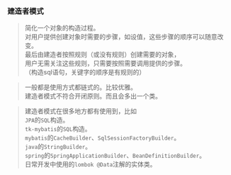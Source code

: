 ### 建造者模式

> 简化一个对象的构造过程。<br>
对用户提供创建对象时需要的步骤，如设值，这些步骤的顺序可以随意改变。<br>
最后由建造者按照规则（或没有规则）创建需要的对象，<br>
用户无需关注这些规则，只需要按照需要调用提供的步骤。<br>
（构造sql语句，关键字的顺序是有规则的）

> 一般都是使用方式都链式的。比较优雅。<br>
> 建造者模式不符合开闭原则。而且会多出一个类。

> 建造者模式在很多地方都有使用到，比如<br>
`JPA`的`SQL`构造。<br>
`tk-mybatis`的`SQL`构造。<br>
`mybatis`的`CacheBuilder`、`SqlSessionFactoryBuilder`。<br>
`java`的`StringBuilder`。<br>
`spring`的`SpringApplicationBuilder`、`BeanDefinitionBuilder`。<br>
日常开发中使用的`lombok @Data`注解的实体类。